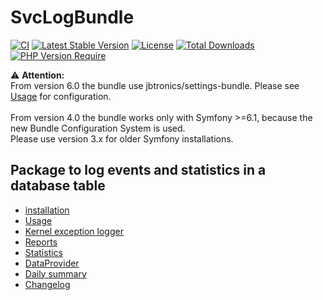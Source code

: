 # SvcLogBundle

[![CI](https://github.com/Sven-Ve/svc-log-bundle/actions/workflows/php.yml/badge.svg)](https://github.com/Sven-Ve/svc-log-bundle/actions/workflows/php.yml)
[![Latest Stable Version](https://poser.pugx.org/svc/log-bundle/v)](https://packagist.org/packages/svc/log-bundle)
[![License](https://poser.pugx.org/svc/log-bundle/license)](https://packagist.org/packages/svc/log-bundle)
[![Total Downloads](https://poser.pugx.org/svc/log-bundle/downloads)](https://packagist.org/packages/svc/log-bundle)
[![PHP Version Require](http://poser.pugx.org/svc/log-bundle/require/php)](https://packagist.org/packages/svc/log-bundle)


:warning: **Attention:** <br/>
From version 6.0 the bundle use jbtronics/settings-bundle. Please see [Usage](docs/usage.md) for configuration.<br/><br/>
From version 4.0 the bundle works only with Symfony >=6.1, because the new Bundle Configuration System is used.<br/>
Please use version 3.x for older Symfony installations.

## Package to log events and statistics in a database table

* [installation](docs/installation.md)
* [Usage](docs/usage.md)
* [Kernel exception logger](docs/kernel_logger.md)
* [Reports](docs/report.md)
* [Statistics](docs/statistics.md)
* [DataProvider](docs/data_provider.md)
* [Daily summary](docs/daily_summary.md)
* [Changelog](CHANGELOG.md)
